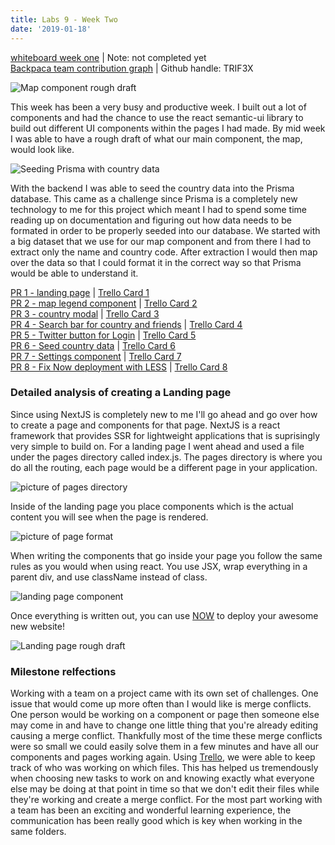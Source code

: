 ```yaml
---
title: Labs 9 - Week Two
date: '2019-01-18'
---
```


[whiteboard week one](www.blank.com) | Note: not completed yet <br>
[Backpaca team contribution graph](https://github.com/Lambda-School-Labs/labs9-map-scratcher) | Github handle: TRIF3X

![Map component rough draft](/sample.PNG)

This week has been a very busy and productive week. I built out a lot of components and had the chance to use the react semantic-ui library to build out different UI components within the pages I had made. By mid week I was able to have a rough draft of what our main component, the map, would look like. 

![Seeding Prisma with country data](/databaseSeed.PNG)

With the backend I was able to seed the country data into the Prisma database. This came as a challenge since Prisma is a completely new technology to me for this project which meant I had to spend some time reading up on documentation and figuring out how data needs to be formated in order to be properly seeded into our database. We started with a big dataset that we use for our map component and from there I had to extract only the name and country code. After extraction I would then map over the data so that I could format it in the correct way so that Prisma would be able to understand it.

[PR 1 - landing page](https://github.com/Lambda-School-Labs/labs9-map-scratcher/pull/63) | [Trello Card 1](https://trello.com/c/ed8ndJbN/83-landing-page-rough-draft-for-a-presentable-landing-page) <br>
[PR 2 - map legend component](https://github.com/Lambda-School-Labs/labs9-map-scratcher/pull/50) | [Trello Card 2](https://trello.com/c/wV5kaFFj/62-map-view-map-legend-component) <br>
[PR 3 - country modal](https://github.com/Lambda-School-Labs/labs9-map-scratcher/pull/48) | [Trello Card 3](https://trello.com/c/HSoTllXh/78-country-modal-create-country-modal) <br>
[PR 4 - Search bar for country and friends](https://github.com/Lambda-School-Labs/labs9-map-scratcher/pull/40) | [Trello Card 4](https://trello.com/c/oJeFXanf/59-map-view-dropdown-of-friends-component) <br>
[PR 5 - Twitter button for Login](https://github.com/Lambda-School-Labs/labs9-map-scratcher/pull/31) | [Trello Card 5](https://trello.com/c/8pZ8iERY/52-twiiter-button-for-login-screen) <br>
[PR 6 - Seed country data](https://github.com/Lambda-School-Labs/labs9-map-scratcher/pull/42) | [Trello Card 6](https://trello.com/c/3Nc1FKej/21-seed-data) <br>
[PR 7 - Settings component](https://github.com/Lambda-School-Labs/labs9-map-scratcher/pull/16) | [Trello Card 7](https://trello.com/c/eV6EyffB/30-settings-component) <br>
[PR 8 - Fix Now deployment with LESS](https://github.com/Lambda-School-Labs/labs9-map-scratcher/pull/58) | [Trello Card 8](https://trello.com/c/tmwTEvYo/85-fix-now-deployment-with-less) <br>

### Detailed analysis of creating a Landing page

Since using NextJS is completely new to me I'll go ahead and go over how to create a page and components for that page. NextJS is a react framework that provides SSR for lightweight applications that is suprisingly very simple to build on. For a landing page I went ahead and used a file under the pages directory called index.js. The pages directory is where you do all the routing, each page would be a different page in your application.

![picture of pages directory](/pages.PNG)

Inside of the landing page you place components which is the actual content you will see when the page is rendered.

![picture of page format](/landing.PNG)

When writing the components that go inside your page you follow the same rules as you would when using react. You use JSX, wrap everything in a parent div, and use className instead of class.

![landing page component](/landingpagereact.PNG)

Once everything is written out, you can use [NOW](https://zeit.co/now) to deploy your awesome new website!

![Landing page rough draft](/landing-demo.PNG)


### Milestone relfections

<!-- As a part of your journal entry, write ¼ to ½ a page reflecting on your experiences working with a team to integrate several servers, pages, APIs, and services into one project. Describe how your pieces of the project interfaced with and integrated with your teammates. -->

Working with a team on a project came with its own set of challenges. One issue that would come up more often than I would like is merge conflicts. One person would be working on a component or page then someone else may come in and have to change one little thing that you're already editing causing a merge conflict. Thankfully most of the time these merge conflicts were so small we could easily solve them in a few minutes and have all our components and pages working again. Using [Trello](https://trello.com/b/32vtkJdc/labs9-map-scratcher), we were able to keep track of who was working on which files. This has helped us tremendously when choosing new tasks to work on and knowing exactly what everyone else may be doing at that point in time so that we don't edit their files while they're working and create a merge conflict. For the most part working with a team has been an exciting and wonderful learning experience, the communication has been really good which is key when working in the same folders. 